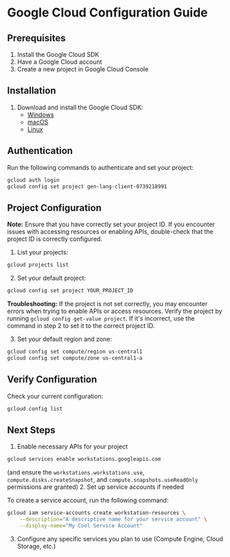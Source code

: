 # Google Cloud Configuration Guide

## Prerequisites

1. Install the Google Cloud SDK
2. Have a Google Cloud account
3. Create a new project in Google Cloud Console

## Installation

1. Download and install the Google Cloud SDK:
   - [Windows](https://cloud.google.com/sdk/docs/install-sdk#windows)
   - [macOS](https://cloud.google.com/sdk/docs/install-sdk#mac)
   - [Linux](https://cloud.google.com/sdk/docs/install-sdk#linux)

## Authentication

Run the following commands to authenticate and set your project:

```bash
gcloud auth login
gcloud config set project gen-lang-client-0739218991
```

## Project Configuration

**Note:** Ensure that you have correctly set your project ID. If you encounter issues with accessing resources or enabling APIs, double-check that the project ID is correctly configured.

1. List your projects:
```bash
gcloud projects list
```

2. Set your default project:
```bash
gcloud config set project YOUR_PROJECT_ID
```

**Troubleshooting:** If the project is not set correctly, you may encounter errors when trying to enable APIs or access resources. Verify the project by running `gcloud config get-value project`. If it's incorrect, use the command in step 2 to set it to the correct project ID.

3. Set your default region and zone:
```bash
gcloud config set compute/region us-central1
gcloud config set compute/zone us-central1-a
```

## Verify Configuration

Check your current configuration:
```bash
gcloud config list
```

## Next Steps

1. Enable necessary APIs for your project
```bash
gcloud services enable workstations.googleapis.com
```
   (and ensure the `workstations.workstations.use`, `compute.disks.createSnapshot`, and `compute.snapshots.useReadOnly` permissions are granted)
2. Set up service accounts if needed

To create a service account, run the following command:

```bash
gcloud iam service-accounts create workstation-resources \
    --description="A descriptive name for your service account" \
    --display-name="My Cool Service Account"
```

3. Configure any specific services you plan to use (Compute Engine, Cloud Storage, etc.)
